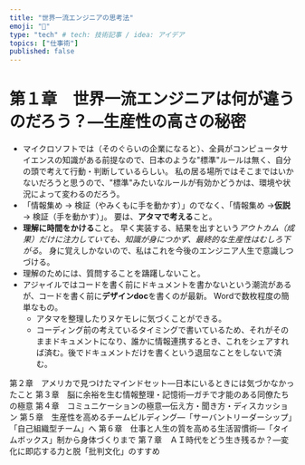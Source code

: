```yaml
---
title: "世界一流エンジニアの思考法"
emoji: "🤔"
type: "tech" # tech: 技術記事 / idea: アイデア
topics: ["仕事術"]
published: false
---
```


# 第１章　世界一流エンジニアは何が違うのだろう？―生産性の高さの秘密

- マイクロソフトでは（そのぐらいの企業になると）、全員がコンピュータサイエンスの知識がある前提なので、日本のような"標準"ルールは無く、自分の頭で考えて行動・判断しているらしい。
  私の居る場所ではそこまではいかないだろうと思うので、"標準"みたいなルールが有効かどうかは、環境や状況によって変わるのだろう。
- 「情報集め → 検証（やみくもに手を動かす）」のでなく、「情報集め →**仮説**→ 検証（手を動かす）」。
  要は、**アタマで考える**こと。
- **理解に時間をかける**こと。
  早く実装する、結果を出すという*アウトカム（成果）だけに注力していても、知識が身につかず、最終的な生産性はむしろ下がる*。
  身に覚えしかないので、私はこれを今後のエンジニア人生で意識しつづける。
- 理解のためには、質問することを躊躇しないこと。
- アジャイルではコードを書く前にドキュメントを書かないという潮流があるが、コードを書く前に**デザインdoc**を書くのが最新。
  Wordで数枚程度の簡単なもの。
  - アタマを整理したりヌケモレに気づくことができる。
  - コーディング前の考えているタイミングで書いているため、それがそのままドキュメントになり、誰かに情報連携するとき、これをシェアすれば済む。後でドキュメントだけを書くという退屈なことをしないで済む。

第２章　アメリカで見つけたマインドセット―日本にいるときには気づかなかったこと
第３章　脳に余裕を生む情報整理・記憶術―ガチで才能のある同僚たちの極意
第４章　コミュニケーションの極意―伝え方・聞き方・ディスカッション
第５章　生産性を高めるチームビルディング―「サーバントリーダーシップ」「自己組織型チーム」へ
第６章　仕事と人生の質を高める生活習慣術―「タイムボックス」制から身体づくりまで
第７章　ＡＩ時代をどう生き残るか？―変化に即応する力と脱「批判文化」のすすめ
